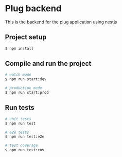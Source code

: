 # Plug backend
This is the backend for the plug application using nestjs
## Project setup


```bash
$ npm install
```

## Compile and run the project

```bash
# watch mode
$ npm run start:dev

# production mode
$ npm run start:prod
```

## Run tests

```bash
# unit tests
$ npm run test

# e2e tests
$ npm run test:e2e

# test coverage
$ npm run test:cov
```
